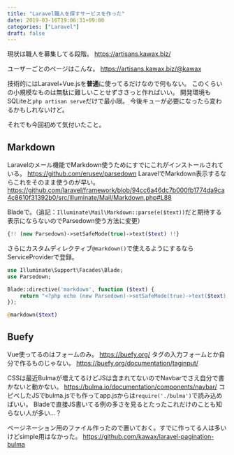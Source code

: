 ```yaml
---
title: "Laravel職人を探すサービスを作った"
date: 2019-03-16T19:06:31+09:00
categories: ["Laravel"]
draft: false
---
```


現状は職人を募集してる段階。
https://artisans.kawax.biz/


ユーザーごとのページはこんな。
https://artisans.kawax.biz/@kawax


技術的にはLaravel+Vue.jsを**普通**に使ってるだけなので何もない。
このくらいの小規模なものは無駄に難しいことせずささっと作ればいい。
開発環境もSQLiteと`php artisan serve`だけで最小限。
今後キューが必要になったら変わるかもしれないけど。


それでも今回初めて気付いたこと。

## Markdown
Laravelのメール機能でMarkdown使うためにすでにこれがインストールされている。
https://github.com/erusev/parsedown
LaravelでMarkdown表示するならこれをそのまま使うのが早い。
https://github.com/laravel/framework/blob/94cc6a46dc7b000fb1774da9ca4c8610f31392b0/src/Illuminate/Mail/Markdown.php#L88

Bladeで。（追記：`Illuminate\Mail\Markdown::parse(e($text))`だと期待する表示にならないのでParsedown使う方法に変更）

```php
{!! (new Parsedown)->setSafeMode(true)->text($text) !!}
```

さらにカスタムディレクティブ`@markdown()`で使えるようにするならServiceProviderで登録。

```php
use Illuminate\Support\Facades\Blade;
use Parsedown;

Blade::directive('markdown', function ($text) {
    return "<?php echo (new Parsedown)->setSafeMode(true)->text($text); ?>";
});
```

```php
@markdown($text)
```

## Buefy
Vue使ってるのはフォームのみ。
https://buefy.org/
タグの入力フォームとか自分で作るものじゃない。
https://buefy.org/documentation/taginput/

CSSは最近Bulmaが増えてるけどJSは含まれてないのでNavbarでさえ自分で書かないと動かない。
https://bulma.io/documentation/components/navbar/
コピペしたJSでbulma.jsでも作ってapp.jsからは`require('./bulma')`で読み込めばいい。
Bladeで直接JS書いてる例の多さを見るとたったこれだけのことも知らない人が多い…？


ページネーション用のファイル作ったので置いておく。すでに作ってる人は多いけどsimple用はなかった。
https://github.com/kawax/laravel-pagination-bulma
